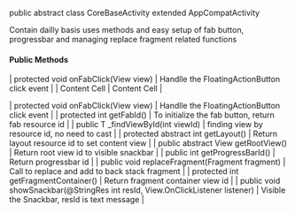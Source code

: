 public abstract class CoreBaseActivity extended AppCompatActivity

Contain dailly basis uses methods and easy setup of fab button, progressbar and managing replace fragment related functions 

#### Public Methods

| protected void onFabClick(View view)  | Handlle the FloatingActionButton click event  |
| Content Cell  | Content Cell  |

| protected void onFabClick(View view) | Handlle the FloatingActionButton click event |
| protected int getFabId() | To initialize the fab button, return fab resource id |
| public <T extends View> T _findViewById(int viewId) | finding view by resource id, no need to cast |
| protected abstract int getLayout() | Return layout resource id to set content view | 
| public abstract View getRootView() | Return root view id to visible snackbar | 
| public int getProgressBarId() | Return progressbar id |
| public void replaceFragment(Fragment fragment) | Call to replace and add to back stack fragment |
| protected int getFragmentContainer() | Return fragment container view id | 
| public void showSnackbar(@StringRes int resId, View.OnClickListener listener) | Visible the Snackbar, resId is text message |  
